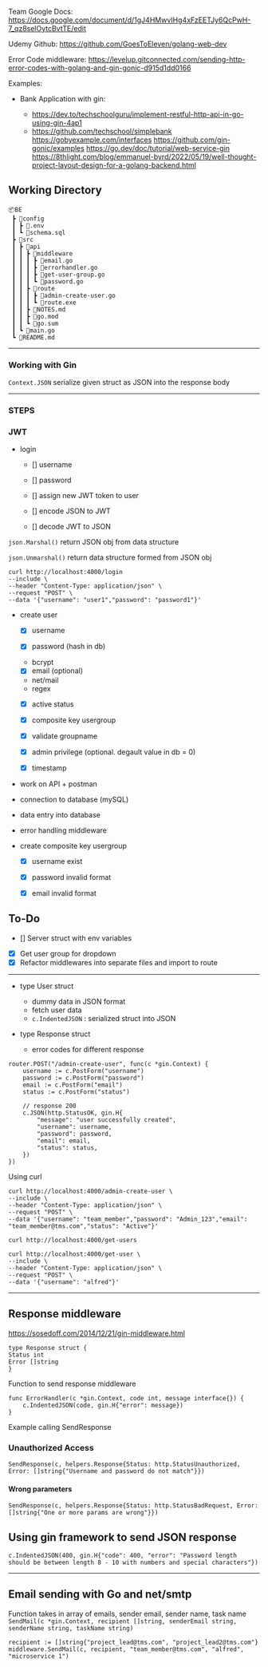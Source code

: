 Team Google Docs:
https://docs.google.com/document/d/1gJ4HMwvIHg4xFzEETJy6QcPwH-7_qz8selOytcBvtTE/edit

Udemy Github:
https://github.com/GoesToEleven/golang-web-dev

Error Code middleware:
https://levelup.gitconnected.com/sending-http-error-codes-with-golang-and-gin-gonic-d915d1dd0166

Examples:

- Bank Application with gin:

  - https://dev.to/techschoolguru/implement-restful-http-api-in-go-using-gin-4ap1
  - https://github.com/techschool/simplebank
    https://gobyexample.com/interfaces
    https://github.com/gin-gonic/examples
    https://go.dev/doc/tutorial/web-service-gin
    https://8thlight.com/blog/emmanuel-byrd/2022/05/19/well-thought-project-layout-design-for-a-golang-backend.html

## Working Directory

```
📦BE
 ┣ 📂config
 ┃ ┣ 📜.env
 ┃ ┗ 📜schema.sql
 ┣ 📂src
 ┃ ┣ 📂api
 ┃ ┃ ┣ 📂middleware
 ┃ ┃ ┃ ┣ 📜email.go
 ┃ ┃ ┃ ┣ 📜errorhandler.go
 ┃ ┃ ┃ ┣ 📜get-user-group.go
 ┃ ┃ ┃ ┗ 📜password.go
 ┃ ┃ ┣ 📂route
 ┃ ┃ ┃ ┣ 📜admin-create-user.go
 ┃ ┃ ┃ ┗ 📜route.exe
 ┃ ┃ ┣ 📜NOTES.md
 ┃ ┃ ┣ 📜go.mod
 ┃ ┃ ┗ 📜go.sum
 ┃ ┗ 📜main.go
 ┗ 📜README.md
```

---

### Working with Gin

`Context.JSON` serialize given struct as JSON into the response body

---

### STEPS

### JWT

- login

  - [] username

  - [] password

  - [] assign new JWT token to user

  - [] encode JSON to JWT

  - [] decode JWT to JSON

`json.Marshal()` return JSON obj from data structure

`json.Unmarshal()` return data structure formed from JSON obj

```
curl http://localhost:4000/login
--include \
--header "Content-Type: application/json" \
--request "POST" \
--data '{"username": "user1","password": "password1"}'
```

- create user

  - [x] username

  - [x] password (hash in db)

  - bcrypt

  - [x] email (optional)

  - net/mail
  - regex

  - [x] active status

  - [x] composite key usergroup
  - [x] validate groupname

  - [x] admin privilege (optional. degault value in db = 0)

  - [x] timestamp

- work on API + postman
- connection to database (mySQL)
- data entry into database
- error handling middleware
- create composite key usergroup

  - [x] username exist

  - [x] password invalid format

  - [x] email invalid format

## To-Do

- [] Server struct with env variables
- [x] Get user group for dropdown
- [x] Refactor middlewares into separate files and import to route

---

- type User struct

  - dummy data in JSON format
  - fetch user data
  - `c.IndentedJSON` : serialized struct into JSON

- type Response struct

  - error codes for different response

```
router.POST("/admin-create-user", func(c *gin.Context) {
    username := c.PostForm("username")
    password := c.PostForm("password")
    email := c.PostForm("email")
    status := c.PostForm("status")

    // response 200
    c.JSON(http.StatusOK, gin.H{
        "message": "user successfully created",
        "username": username,
        "password": password,
        "email": email,
        "status": status,
    })
})
```

Using curl

```
curl http://localhost:4000/admin-create-user \
--include \
--header "Content-Type: application/json" \
--request "POST" \
--data '{"username": "team_member","password": "Admin_123","email": "team_member@tms.com","status": "Active"}'
```

`curl http://localhost:4000/get-users`

```
curl http://localhost:4000/get-user \
--include \
--header "Content-Type: application/json" \
--request "POST" \
--data '{"username": "alfred"}'
```

---

## Response middleware

https://sosedoff.com/2014/12/21/gin-middleware.html

```
type Response struct {
Status int
Error []string
}
```

Function to send response middleware

```
func ErrorHandler(c *gin.Context, code int, message interface{}) {
	c.IndentedJSON(code, gin.H{"error": message})
}
```

Example calling SendResponse

### Unauthorized Access

`SendResponse(c, helpers.Response{Status: http.StatusUnauthorized, Error: []string{"Username and password do not match"}})`

#### Wrong parameters

`SendResponse(c, helpers.Response{Status: http.StatusBadRequest, Error: []string{"One or more params are wrong"}})`

## Using gin framework to send JSON response

`c.IndentedJSON(400, gin.H{"code": 400, "error": "Password length should be between length 8 - 10 with numbers and special characters"})`

---

## Email sending with Go and net/smtp

Function takes in array of emails, sender email, sender name, task name
`SendMail(c *gin.Context, recipient []string, senderEmail string, senderName string, taskName string)`

```
recipient := []string{"project_lead@tms.com", "project_lead2@tms.com"}
middleware.SendMail(c, recipient, "team_member@tms.com", "alfred", "microservice 1")
```
